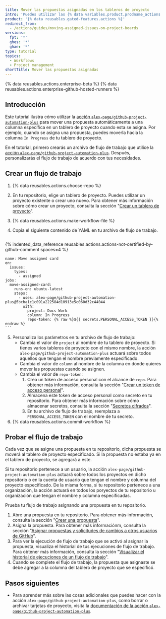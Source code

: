 ```yaml
---
title: Mover las propuestas asignadas en los tableros de proyecto
intro: 'Puedes utilizar las {% data variables.product.prodname_actions %} para mover automáticamente una propuesta a una columna específica en un tablero de proyecto cuando se asigna la propuesta.'
product: '{% data reusables.gated-features.actions %}'
redirect_from:
  - /actions/guides/moving-assigned-issues-on-project-boards
versions:
  fpt: '*'
  ghes: '*'
  ghae: '*'
type: tutorial
topics:
  - Workflows
  - Project management
shortTitle: Mover las propuestas asignadas
---
```


{% data reusables.actions.enterprise-beta %}
{% data reusables.actions.enterprise-github-hosted-runners %}

## Introducción

Este tutorial ilustra cómo utilizar la [acción `alex-page/github-project-automation-plus`](https://github.com/marketplace/actions/github-project-automation) para mover una propuesta automáticamente a una columna específica en un tablero de proyecto cuando esta se asigna. Por ejemplo, cuando se asigna una propuesta, puedes moverla hacia la columna `In Progress` de tu tablero de proyecto.

En el tutorial, primero crearás un archivo de flujo de trabajo que utilice la [acción `alex-page/github-project-automation-plus`](https://github.com/marketplace/actions/github-project-automation). Después, personalizarás el flujo de trabajo de acuerdo con tus necesidades.

## Crear un flujo de trabajo

1. {% data reusables.actions.choose-repo %}
2. En tu repositorio, elige un tablero de proyecto. Puedes utilizar un proyecto existente o crear uno nuevo. Para obtener más información sobre cómo crear un proyecto, consulta la sección "[Crear un tablero de proyecto](/github/managing-your-work-on-github/creating-a-project-board)".
3. {% data reusables.actions.make-workflow-file %}
4. Copia el siguiente contenido de YAML en tu archivo de flujo de trabajo.

    ```yaml{:copy}
{% indented_data_reference reusables.actions.actions-not-certified-by-github-comment spaces=4 %}

    name: Move assigned card
    on:
      issues:
        types:
          - assigned
    jobs:
      move-assigned-card:
        runs-on: ubuntu-latest
        steps:
          - uses: alex-page/github-project-automation-plus@5bcba1c1c091a222584d10913e5c060d32c44044
            with:
              project: Docs Work
              column: In Progress
              repo-token: {% raw %}${{ secrets.PERSONAL_ACCESS_TOKEN }}{% endraw %}
    ```

5. Personaliza los parámetros en tu archivo de flujo de trabajo:
   - Cambia el valor de `project` al nombre de tu tablero de proyecto. Si tienes varios tableros de proyecto con el mismo nombre, la acción `alex-page/github-project-automation-plus` actuará sobre todos aquellos que tengan el nombre previamente especificado.
   - Cambia el valor de `column` al nombre de la columna en donde quieres mover las propuestas cuando se asignen.
   - Cambia el valor de `repo-token`:
     1. Crea un token de acceso personal con el alcance de `repo`. Para obtener más información, consulta la sección "[Crear un token de acceso personal](/github/authenticating-to-github/creating-a-personal-access-token)".
     1. Almacena este token de acceso personal como secreto en tu repositorio. Para obtener más información sobre cómo almacenar secretos, consulta la sección "[Secretos cifrados](/actions/reference/encrypted-secrets)".
     1. En tu archivo de flujo de trabajo, reemplaza a `PERSONAL_ACCESS_TOKEN` con el nombre de tu secreto.
6. {% data reusables.actions.commit-workflow %}

## Probar el flujo de trabajo

Cada vez que se asigne una propuesta en tu repositorio, dicha propuesta se moverá al tablero de proyecto especificado. Si la propuesta no estaba ya en el tablero de proyecto, se agregará a este.

Si tu repositorio pertenece a un usuario, la acción `alex-page/github-project-automation-plus` actuará sobre todos los proyectos en dicho repositorio o en la cuenta de usuario que tengan el nombre y columna del proyecto especificado. De la misma forma, si tu repositorio pertenece a una organización, la acción actuará en todos los poryectos de tu repositorio u organización que tengan el nombre y columna especificadas.

Prueba tu flujo de trabajo asignando una propuesta en tu repositorio.

1. Abre una propuesta en tu repositorio. Para obtener más información, consulta la sección "[Crear una propuesta](/github/managing-your-work-on-github/creating-an-issue)".
2. Asigna la propuesta. Para obtener más informaciónm, consulta la sección "[Asignar propuestas y solicitudes de cambios a otros usuarios de GitHub](/github/managing-your-work-on-github/assigning-issues-and-pull-requests-to-other-github-users)".
3. Para ver la ejecución de flujo de trabajo que se activó al asignar la propuesta, visualiza el historial de tus ejecuciones de flujo de trabajo. Para obtener más información, consulta la sección "[Visualizar el historial de ejecuciones de un flujo de trabajo](/actions/managing-workflow-runs/viewing-workflow-run-history)".
4. Cuando se complete el flujo de trabajo, la propuesta que asignaste se debe agregar a la columna del tablero de proyecto que se especificó.

## Pasos siguientes

- Para aprender más sobre las cosas adicionales que puedes hacer con la acción `alex-page/github-project-automation-plus`, como borrar o archivar tarjetas de proyecto, visita la [documentación de la acción `alex-page/github-project-automation-plus`](https://github.com/marketplace/actions/github-project-automation).
